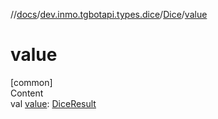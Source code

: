 //[docs](../../../index.md)/[dev.inmo.tgbotapi.types.dice](../index.md)/[Dice](index.md)/[value](value.md)



# value  
[common]  
Content  
val [value](value.md): [DiceResult](../../dev.inmo.tgbotapi.types/index.md#%5Bdev.inmo.tgbotapi.types%2FDiceResult%2F%2F%2FPointingToDeclaration%2F%5D%2FClasslikes%2F625018081)  




